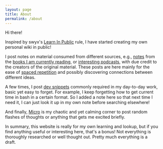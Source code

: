 ```yaml
---
layout: page
title: About
permalink: /about
---
```


Hi there!

Inspired by swyx's [Learn In Public](https://www.swyx.io/learn-in-public) rule, I have started creating my own personal wiki in public!

I post notes on material consumed from different sources, e.g., [notes](/tags/book-notes) from the [books I am currently reading](/bookshelf), or [interesting podcasts](/tags/podcast-notes), with due credit to the creators of the original material. These posts are here mainly for the ease of [spaced repetition](https://en.wikipedia.org/wiki/Spaced_repetition) and possibly discovering connections between different ideas.

A few times, I post [dev snippets](/tags/dev) commonly required in my day-to-day work, basic yet easy to forget. For example, I keep forgetting how to get current time in bash in a certain format. So I added a note here so that next time I need it, I can just look it up in my own note before searching elsewhere!

And finally, [Micro](/micro) is my chaotic and yet calming corner to post random flashes of thoughts or anything that gets me excited briefly.

In summary, this website is really for my own learning and lookup, but if you find anything useful or interesting here, that's a bonus! Not everything is thoroughly researched or well thought out. Pretty much everything is a draft.